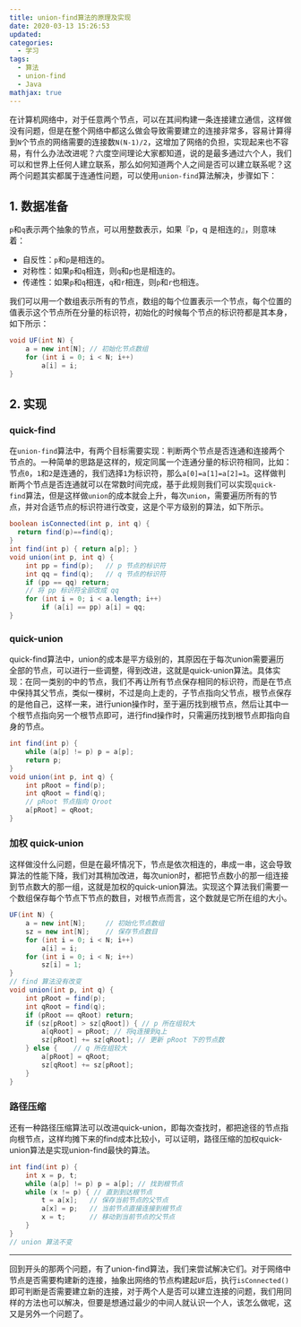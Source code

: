 ```yaml
---
title: union-find算法的原理及实现
date: 2020-03-13 15:26:53
updated:
categories:
  - 学习
tags:
  - 算法
  - union-find
  - Java
mathjax: true
---
```

在计算机网络中，对于任意两个节点，可以在其间构建一条连接建立通信，这样做没有问题，但是在整个网络中都这么做会导致需要建立的连接非常多，容易计算得到`N`个节点的网络需要的连接数`N(N-1)/2`，这增加了网络的负担，实现起来也不容易，有什么办法改进呢？六度空间理论大家都知道，说的是最多通过六个人，我们可以和世界上任何人建立联系，那么如何知道两个人之间是否可以建立联系呢？这两个问题其实都属于连通性问题，可以使用`union-find`算法解决，步骤如下：

## 1. 数据准备

`p`和`q`表示两个抽象的节点，可以用整数表示，如果『p，q 是相连的』，则意味着：

+ 自反性：`p`和`p`是相连的。
+ 对称性：如果`p`和`q`相连，则`q`和`p`也是相连的。
+ 传递性：如果`p`和`q`相连，`q`和`r`相连，则`p`和`r`也相连。

我们可以用一个数组表示所有的节点，数组的每个位置表示一个节点，每个位置的值表示这个节点所在分量的标识符，初始化的时候每个节点的标识符都是其本身，如下所示：
<!--more-->

```Java
void UF(int N) {
    a = new int[N]; // 初始化节点数组
    for (int i = 0; i < N; i++)
        a[i] = i;
}
```

## 2. 实现

### quick-find

在`union-find`算法中，有两个目标需要实现：判断两个节点是否连通和连接两个节点的。一种简单的思路是这样的，规定同属一个连通分量的标识符相同，比如：节点`0`，`1`和`2`是连通的，我们选择`1`为标识符，那么`a[0]=a[1]=a[2]=1`。这样做判断两个节点是否连通就可以在常数时间完成，基于此规则我们可以实现`quick-find`算法，但是这样做`union`的成本就会上升，每次`union`，需要遍历所有的节点，并对合适节点的标识符进行改变，这是个平方级别的算法，如下所示。

```Java
boolean isConnected(int p, int q) {
  return find(p)==find(q);
}
int find(int p) { return a[p]; }
void union(int p, int q) {
    int pp = find(p);   // p 节点的标识符
    int qq = find(q);   // q 节点的标识符
    if (pp == qq) return;
    // 将 pp 标识符全部改成 qq
    for (int i = 0; i < a.length; i++)
        if (a[i] == pp) a[i] = qq;
}
```

### quick-union

quick-find算法中，union的成本是平方级别的，其原因在于每次union需要遍历全部的节点，可以进行一些调整，得到改进，这就是quick-union算法。具体实现：在同一类别的中的节点，我们不再让所有节点保存相同的标识符，而是在节点中保持其父节点，类似一棵树，不过是向上走的，子节点指向父节点，根节点保存的是他自己，这样一来，进行union操作时，至于遍历找到根节点，然后让其中一个根节点指向另一个根节点即可，进行find操作时，只需遍历找到根节点即指向自身的节点。

```Java
int find(int p) {
    while (a[p] != p) p = a[p];
    return p;
}
void union(int p, int q) {
    int pRoot = find(p);
    int qRoot = find(q);
    // pRoot 节点指向 Qroot
    a[pRoot] = qRoot;
}
```

### 加权 quick-union

这样做没什么问题，但是在最坏情况下，节点是依次相连的，串成一串，这会导致算法的性能下降，我们对其稍加改进，每次union时，都把节点数小的那一组连接到节点数大的那一组，这就是加权的quick-union算法。实现这个算法我们需要一个数组保存每个节点下节点的数目，对根节点而言，这个数就是它所在组的大小。

```Java
UF(int N) {
    a = new int[N];     // 初始化节点数组
    sz = new int[N];    // 保存节点数目
    for (int i = 0; i < N; i++)
        a[i] = i;
    for (int i = 0; i < N; i++)
        sz[i] = 1;
}
// find 算法没有改变
void union(int p, int q) {
    int pRoot = find(p);
    int qRoot = find(q);
    if (pRoot == qRoot) return;
    if (sz[pRoot] > sz[qRoot]) { // p 所在组较大
        a[qRoot] = pRoot; // 将q连接到q上
        sz[pRoot] += sz[qRoot]; // 更新 pRoot 下的节点数
    } else {    // q 所在组较大
        a[pRoot] = qRoot;
        sz[qRoot] += sz[pRoot];
    }
}
```

### 路径压缩

还有一种路径压缩算法可以改进quick-union，即每次查找时，都把途径的节点指向根节点，这样均摊下来的find成本比较小，可以证明，路径压缩的加权quick-union算法是实现union-find最快的算法。

```Java
int find(int p) {
    int x = p, t;
    while (a[p] != p) p = a[p]; // 找到根节点
    while (x != p) { // 直到到达根节点
        t = a[x];   // 保存当前节点的父节点
        a[x] = p;   // 当前节点直接连接到根节点
        x = t;      // 移动到当前节点的父节点
    }
}
// union 算法不变
```

---
回到开头的那两个问题，有了union-find算法，我们来尝试解决它们。对于网络中节点是否需要构建新的连接，抽象出网络的节点构建起`UF`后，执行`isConnected()`即可判断是否需要建立新的连接，对于两个人是否可以建立连接的问题，我们用同样的方法也可以解决，但要是想通过最少的中间人就认识一个人，该怎么做呢，这又是另外一个问题了。
